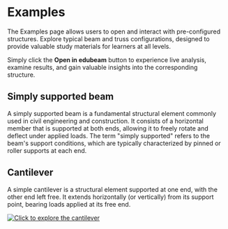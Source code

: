# Examples

The Examples page allows users to open and interact with pre-configured structures. Explore typical beam and truss configurations, designed to provide valuable study materials for learners at all levels.

Simply click the **Open in edubeam** button to experience live analysis, examine results, and gain valuable insights into the corresponding structure.

<div>

<div>

## Simply supported beam

A simply supported beam is a fundamental structural element commonly used in civil engineering and construction. It consists of a horizontal member that is supported at both ends, allowing it to freely rotate and deflect under applied loads. The term "simply supported" refers to the beam's support conditions, which are typically characterized by pinned or roller supports at each end.

<ExampleStructure />

</div>

<div>

## Cantilever

A simple cantilever is a structural element supported at one end, with the other end left free. It extends horizontally (or vertically) from its support point, bearing loads applied at its free end.

[![Click to explore the cantilever](/cantilever.png)](https://run.edubeam.app/?model=eyJuIjpbWzEsWzAsMCwwXSxbMCwyLDRdXSxbMixbNSwwLDBdLFtdXV0sImUiOltbMSxbMSwyXSwxLDEsW2ZhbHNlLGZhbHNlXV1dLCJtIjpbWzEsNDAwMCwyMTAwMDAwMDAwMDAsODc1MDAwMDAwMDAsMV1dLCJjcyI6W1sxLDEsMC4wMDAwODM1NiwxLDFlKzMyXV0sImVsIjpbWzEsWzAsMTBdXV0sIm5sIjpbXX0%3D)

</div>

</div>
